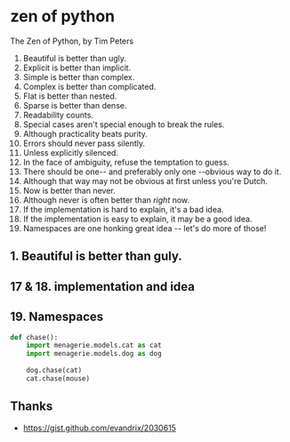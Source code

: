 # zen of python 


The Zen of Python, by Tim Peters

1. Beautiful is better than ugly.
1. Explicit is better than implicit.
1. Simple is better than complex.
1. Complex is better than complicated.
1. Flat is better than nested.
1. Sparse is better than dense.
1. Readability counts.
1. Special cases aren't special enough to break the rules.
1. Although practicality beats purity.
1. Errors should never pass silently.
1. Unless explicitly silenced.
1. In the face of ambiguity, refuse the temptation to guess.
1. There should be one-- and preferably only one --obvious way to do it.
1. Although that way may not be obvious at first unless you're Dutch.
1. Now is better than never.
1. Although never is often better than *right* now.
1. If the implementation is hard to explain, it's a bad idea.
1. If the implementation is easy to explain, it may be a good idea.
1. Namespaces are one honking great idea -- let's do more of those!


## 1. Beautiful is better than guly. 

## 17 & 18. implementation and idea 

## 19. Namespaces

``` python 
def chase():
    import menagerie.models.cat as cat
    import menagerie.models.dog as dog
    
    dog.chase(cat)
    cat.chase(mouse)

```


## Thanks 

* https://gist.github.com/evandrix/2030615